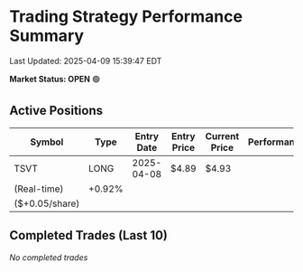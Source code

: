 # Trading Strategy Performance Summary

Last Updated: 2025-04-09 15:39:47 EDT

**Market Status: OPEN** 🟢

## Active Positions

| Symbol | Type | Entry Date | Entry Price | Current Price | Performance |
|--------|------|------------|-------------|---------------|-------------|
| TSVT | LONG | 2025-04-08 | $4.89 | $4.93
(Real-time) | +0.92%
($+0.05/share) |

## Completed Trades (Last 10)

*No completed trades*